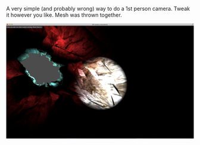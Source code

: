A very simple (and probably wrong) way to do a 1st person camera.
Tweak it however you like. Mesh was thrown together.

![](screenshot.png)